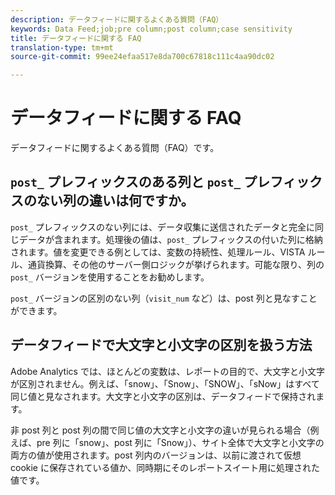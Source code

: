 ```yaml
---
description: データフィードに関するよくある質問（FAQ）
keywords: Data Feed;job;pre column;post column;case sensitivity
title: データフィードに関する FAQ
translation-type: tm+mt
source-git-commit: 99ee24efaa517e8da700c67818c111c4aa90dc02

---
```



# データフィードに関する FAQ

データフィードに関するよくある質問（FAQ）です。

## `post_` プレフィックスのある列と `post_` プレフィックスのない列の違いは何ですか。

`post_` プレフィックスのない列には、データ収集に送信されたデータと完全に同じデータが含まれます。処理後の値は、`post_` プレフィックスの付いた列に格納されます。値を変更できる例としては、変数の持続性、処理ルール、VISTA ルール、通貨換算、その他のサーバー側ロジックが挙げられます。可能な限り、列の `post_` バージョンを使用することをお勧めします。

`post_` バージョンの区別のない列（`visit_num` など）は、post 列と見なすことができます。

## データフィードで大文字と小文字の区別を扱う方法

Adobe Analytics では、ほとんどの変数は、レポートの目的で、大文字と小文字が区別されません。例えば、「snow」、「Snow」、「SNOW」、「sNow」はすべて同じ値と見なされます。大文字と小文字の区別は、データフィードで保持されます。

非 post 列と post 列の間で同じ値の大文字と小文字の違いが見られる場合（例えば、pre 列に「snow」、post 列に「Snow」）、サイト全体で大文字と小文字の両方の値が使用されます。post 列内のバージョンは、以前に渡されて仮想 cookie に保存されている値か、同時期にそのレポートスイート用に処理された値です。